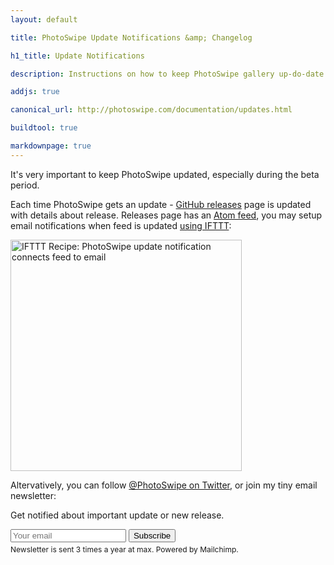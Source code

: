 ```yaml
---
layout: default

title: PhotoSwipe Update Notifications &amp; Changelog

h1_title: Update Notifications

description: Instructions on how to keep PhotoSwipe gallery up-do-date.

addjs: true

canonical_url: http://photoswipe.com/documentation/updates.html

buildtool: true

markdownpage: true
---
```


It's very important to keep PhotoSwipe updated, especially during the beta period.

Each time PhotoSwipe gets an update - [GitHub releases](https://github.com/dimsemenov/PhotoSwipe/releases) page is updated with details about release.
Releases page has an [Atom feed](https://github.com/dimsemenov/PhotoSwipe/releases.atom), you may setup email notifications when feed is updated [using IFTTT](https://ifttt.com/recipes/230902-photoswipe-update-notification):

<div>
	<a href="https://ifttt.com/view_embed_recipe/230902-photoswipe-update-notification" target = "_blank" class="embed_recipe embed_recipe-l_30" id= "embed_recipe-230902"><img src= 'https://ifttt.com/recipe_embed_img/230902' alt="IFTTT Recipe: PhotoSwipe update notification connects feed to email" width="370px" style="max-width:100%"/></a><script async type="text/javascript" src= "//ifttt.com/assets/embed_recipe.js"></script>
</div>

Altervatively, you can follow [@PhotoSwipe on Twitter](http://twitter.com/photoswipe), or join my tiny email newsletter:

<div>
	<div id="mc_embed_signup" class="embed-form">
	  <form action="http://dimsemenov.us1.list-manage.com/subscribe/post?u=ef6026d946a7b5d41d92c02e4&amp;id=54fae727da" method="post" id="mc-embedded-subscribe-form" name="mc-embedded-subscribe-form" class="validate" target="_blank" novalidate="">
	    <p>Get notified about important update or new release.</p>
	    <div class="mc-field-group">
	      <input type="email" value="" name="EMAIL" placeholder="Your email" class="required email" id="mce-EMAIL">
	      <input type="hidden" id="group_2" name="group[2065][2]" value="true">
	      <input type="submit" value="Subscribe" name="subscribe" id="mc-embedded-subscribe" class="button">
	    </div>
	    <p style="font-size: 12px; margin: 4px 0 0 0;">Newsletter is sent 3 times a year at max. Powered by Mailchimp.</p>
	  </form>
	 </div> 
 </div>
